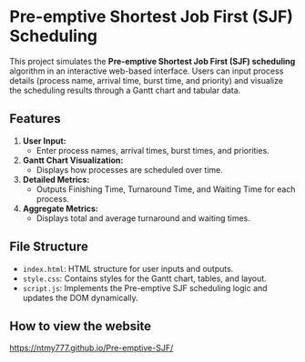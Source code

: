 # Pre-emptive Shortest Job First (SJF) Scheduling

This project simulates the **Pre-emptive Shortest Job First (SJF) scheduling** algorithm in an interactive web-based interface. Users can input process details (process name, arrival time, burst time, and priority) and visualize the scheduling results through a Gantt chart and tabular data.

## Features
1. **User Input:**
   - Enter process names, arrival times, burst times, and priorities.
2. **Gantt Chart Visualization:**
   - Displays how processes are scheduled over time.
3. **Detailed Metrics:**
   - Outputs Finishing Time, Turnaround Time, and Waiting Time for each process.
4. **Aggregate Metrics:**
   - Displays total and average turnaround and waiting times.

## File Structure
- `index.html`: HTML structure for user inputs and outputs.
- `style.css`: Contains styles for the Gantt chart, tables, and layout.
- `script.js`: Implements the Pre-emptive SJF scheduling logic and updates the DOM dynamically.

## How to view the website
https://ntmy777.github.io/Pre-emptive-SJF/
